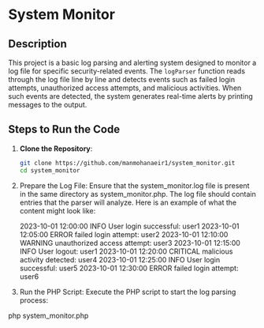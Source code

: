 # System Monitor

## Description
This project is a basic log parsing and alerting system designed to monitor a log file for specific security-related events. The `logParser` function reads through the log file line by line and detects events such as failed login attempts, unauthorized access attempts, and malicious activities. When such events are detected, the system generates real-time alerts by printing messages to the output.

## Steps to Run the Code
1. **Clone the Repository**:
   ```sh
   git clone https://github.com/manmohanaeir1/system_monitor.git
   cd system_monitor


2. Prepare the Log File: Ensure that the system_monitor.log file is present in the same directory as system_monitor.php. The log file should contain entries that the parser will analyze. Here is an example of what the content might look like:

    2023-10-01 12:00:00 INFO User login successful: user1
2023-10-01 12:05:00 ERROR failed login attempt: user2
2023-10-01 12:10:00 WARNING unauthorized access attempt: user3
2023-10-01 12:15:00 INFO User logout: user1
2023-10-01 12:20:00 CRITICAL malicious activity detected: user4
2023-10-01 12:25:00 INFO User login successful: user5
2023-10-01 12:30:00 ERROR failed login attempt: user6

3. Run the PHP Script: Execute the PHP script to start the log parsing process:

 php system_monitor.php      

   
